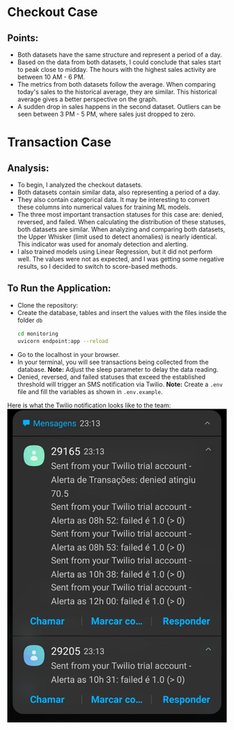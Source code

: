 # Checkout Case

## Points:
- Both datasets have the same structure and represent a period of a day.
- Based on the data from both datasets, I could conclude that sales start to peak close to midday. The hours with the highest sales activity are between 10 AM - 6 PM.
- The metrics from both datasets follow the average. When comparing today's sales to the historical average, they are similar. This historical average gives a better perspective on the graph.
- A sudden drop in sales happens in the second dataset. Outliers can be seen between 3 PM - 5 PM, where sales just dropped to zero.

# Transaction Case

## Analysis:
- To begin, I analyzed the checkout datasets.
- Both datasets contain similar data, also representing a period of a day.
- They also contain categorical data. It may be interesting to convert these columns into numerical values for training ML models.
- The three most important transaction statuses for this case are: denied, reversed, and failed. When calculating the distribution of these statuses, both datasets are similar. When analyzing and comparing both datasets, the Upper Whisker (limit used to detect anomalies) is nearly identical. This indicator was used for anomaly detection and alerting.
- I also trained models using Linear Regression, but it did not perform well. The values were not as expected, and I was getting some negative results, so I decided to switch to score-based methods.

## To Run the Application:
- Clone the repository:
- Create the database, tables and insert the values with the files inside the folder `db`
    ```bash
    cd monitoring
    uvicorn endpoint:app --reload
    ```
- Go to the localhost in your browser.
- In your terminal, you will see transactions being collected from the database. **Note:** Adjust the sleep parameter to delay the data reading.
- Denied, reversed, and failed statuses that exceed the established threshold will trigger an SMS notification via Twilio. **Note:** Create a `.env` file and fill the variables as shown in `.env.example`.
  
Here is what the Twilio notification looks like to the team:  
![Notify](img/notify.jpeg)
